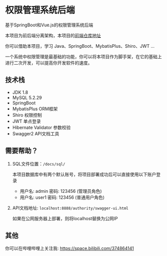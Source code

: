 # 权限管理系统后端

基于SpringBoot和Vue.js的权限管理系统后端

本项目为前后端分离架构，本项目的[前端仓库地址](https://github.com/jonssonyan/authority-ui)

你可以借助本项目，学习 Java、SpringBoot、MybatisPlus、Shiro、JWT ...

一个系统中权限管理是最基础的功能，你可以将本项目作为脚手架，在它的基础上进行二次开发，可以提高你开发软件的速度。

## 技术栈

- JDK 1.8
- MySQL 5.2.29
- SpringBoot
- MybatisPlus ORM框架
- Shiro 权限控制
- JWT 单点登录
- Hibernate Validator 参数校验
- Swagger2 API文档工具

## 需要帮助？

1. SQL文件位置：`/docs/sql/`

   本项目数据库中有两个默认账号，将项目部署成功后可以直接使用以下账户登录
    - 用户名: admin 密码: 123456 (管理员角色)
    - 用户名: user1  密码: 123456 (普通用户角色)

2. API文档地址: `localhost:8888/authority/swagger-ui.html`

   如果在公网服务器上部署，则将localhost替换为公网IP

## 其他

你可以在哔哩哔哩上关注我: https://space.bilibili.com/374864141